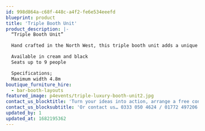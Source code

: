 ```yaml
---
id: 998d864a-c68f-448c-a4f2-fe6e534eeefd
blueprint: product
title: 'Triple Booth Unit'
product_description: |-
  “Triple Booth Unit”

  Hand crafted in the North West, this triple booth unit adds a unique nightclub feel to your event whilst comfortably seating up to 9. Team with a champagne table for a VIP finish.

  Available in cream and black
  Seats up to 9 people

  Specifications;
  Maximum width 4.8m
boutique_furniture_hire:
  - bar-booth-layouts
featured_image: p4events/triple-luxury-booth-unit2.jpg
contact_us_blocktitle: 'Turn your ideas into action, arrange a free consultation'
contact_us_blocksubtitle: 'Or contact us… 0333 050 4624 / 01772 497206 or email us: info@p4events.co.uk'
updated_by: 1
updated_at: 1682195362
---
```

